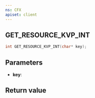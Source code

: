 ```yaml
---
ns: CFX
apiset: client
---
```

## GET_RESOURCE_KVP_INT

```c
int GET_RESOURCE_KVP_INT(char* key);
```


## Parameters
* **key**: 

## Return value
